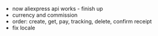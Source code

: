 - now aliexpress api works - finish up
- currency and commission
- order: create, get, pay, tracking, delete, confirm receipt
- fix locale
